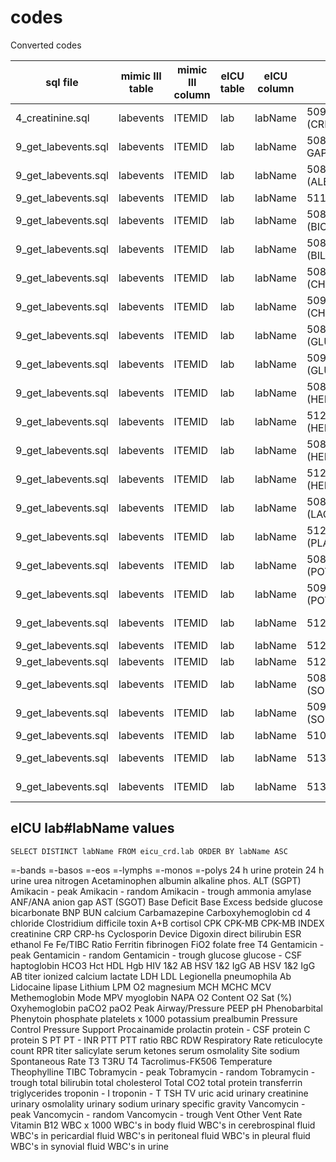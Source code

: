 # codes

Converted codes
                                  
| sql file            | mimic III table | mimic III column | eICU table | eICU column | mimic III code(s)   | eICU code(s)     | source                                   |
| ------------------- | --------------- | ---------------- | ---------- | ----------- | ------------------- | ---------------- | ---------------------------------------- |
| 4_creatinine.sql    | labevents       | ITEMID           | lab        | labName     | 50912 (CREATININE)  | creatinine       |                                          |
| 9_get_labevents.sql | labevents       | ITEMID           | lab        | labName     | 50868 (ANION GAP)   | anion gap        |                                          |
| 9_get_labevents.sql | labevents       | ITEMID           | lab        | labName     | 50862 (ALBUMIN)     | albumin          |                                          |
| 9_get_labevents.sql | labevents       | ITEMID           | lab        | labName     | 51144 (BANDS)       | ?                |                                          |
| 9_get_labevents.sql | labevents       | ITEMID           | lab        | labName     | 50882 (BICARBONATE) | bicarbonate      |                                          |
| 9_get_labevents.sql | labevents       | ITEMID           | lab        | labName     | 50885 (BILIRUBIN)   | ?                |                                          |
| 9_get_labevents.sql | labevents       | ITEMID           | lab        | labName     | 50806 (CHLORIDE)    | chloride         |                                          |
| 9_get_labevents.sql | labevents       | ITEMID           | lab        | labName     | 50902 (CHLORIDE)    | chloride         |                                          |
| 9_get_labevents.sql | labevents       | ITEMID           | lab        | labName     | 50809 (GLUCOSE)     | glucose          |                                          |
| 9_get_labevents.sql | labevents       | ITEMID           | lab        | labName     | 50931 (GLUCOSE)     | glucose          |                                          |
| 9_get_labevents.sql | labevents       | ITEMID           | lab        | labName     | 50810 (HEMATOCRIT)  | Hct              | https://en.wikipedia.org/wiki/Hematocrit |
| 9_get_labevents.sql | labevents       | ITEMID           | lab        | labName     | 51221 (HEMATOCRIT)  | Hct              | https://en.wikipedia.org/wiki/Hematocrit |
| 9_get_labevents.sql | labevents       | ITEMID           | lab        | labName     | 50811 (HEMOGLOBIN)  | Hgb              | https://en.wikipedia.org/wiki/Hemoglobin |
| 9_get_labevents.sql | labevents       | ITEMID           | lab        | labName     | 51222 (HEMOGLOBIN)  | Hgb              | https://en.wikipedia.org/wiki/Hemoglobin |
| 9_get_labevents.sql | labevents       | ITEMID           | lab        | labName     | 50813 (LACTATE)     | lactate          |                                          |
| 9_get_labevents.sql | labevents       | ITEMID           | lab        | labName     | 51265 (PLATELET)    | platelets x 1000 |                                          |
| 9_get_labevents.sql | labevents       | ITEMID           | lab        | labName     | 50822 (POTASSIUM)   | potassium        |                                          |
| 9_get_labevents.sql | labevents       | ITEMID           | lab        | labName     | 50971 (POTASSIUM)   | potassium        |                                          |
| 9_get_labevents.sql | labevents       | ITEMID           | lab        | labName     | 51275 (PTT)         | PTT? PTT ratio?  |                                          |
| 9_get_labevents.sql | labevents       | ITEMID           | lab        | labName     | 51237 (INR)         | PT - INR?        |                                          |
| 9_get_labevents.sql | labevents       | ITEMID           | lab        | labName     | 51274 (PT)          | PT               |                                          |
| 9_get_labevents.sql | labevents       | ITEMID           | lab        | labName     | 50824 (SODIUM)      | sodium           |                                          |
| 9_get_labevents.sql | labevents       | ITEMID           | lab        | labName     | 50983 (SODIUM)      | sodium           |                                          |
| 9_get_labevents.sql | labevents       | ITEMID           | lab        | labName     | 51006 (BUN)         | BUN              |                                          |
| 9_get_labevents.sql | labevents       | ITEMID           | lab        | labName     | 51300 (WBC)         | WBC x 1000?      |                                          |
| 9_get_labevents.sql | labevents       | ITEMID           | lab        | labName     | 51301 (WBC)         | WBC x 1000?      |                                          |





## eICU lab#labName values

`SELECT DISTINCT labName FROM eicu_crd.lab ORDER BY labName ASC`

=-bands
=-basos
=-eos
=-lymphs
=-monos
=-polys
24 h urine protein
24 h urine urea nitrogen
Acetaminophen
albumin
alkaline phos.
ALT (SGPT)
Amikacin - peak
Amikacin - random
Amikacin - trough
ammonia
amylase
ANF/ANA
anion gap
AST (SGOT)
Base Deficit
Base Excess
bedside glucose
bicarbonate
BNP
BUN
calcium
Carbamazepine
Carboxyhemoglobin
cd 4
chloride
Clostridium difficile toxin A+B
cortisol
CPK
CPK-MB
CPK-MB INDEX
creatinine
CRP
CRP-hs
Cyclosporin
Device
Digoxin
direct bilirubin
ESR
ethanol
Fe
Fe/TIBC Ratio
Ferritin
fibrinogen
FiO2
folate
free T4
Gentamicin - peak
Gentamicin - random
Gentamicin - trough
glucose
glucose - CSF
haptoglobin
HCO3
Hct
HDL
Hgb
HIV 1&2 AB
HSV 1&2 IgG AB
HSV 1&2 IgG AB titer
ionized calcium
lactate
LDH
LDL
Legionella pneumophila Ab
Lidocaine
lipase
Lithium
LPM O2
magnesium
MCH
MCHC
MCV
Methemoglobin
Mode
MPV
myoglobin
NAPA
O2 Content
O2 Sat (%)
Oxyhemoglobin
paCO2
paO2
Peak Airway/Pressure
PEEP
pH
Phenobarbital
Phenytoin
phosphate
platelets x 1000
potassium
prealbumin
Pressure Control
Pressure Support
Procainamide
prolactin
protein - CSF
protein C
protein S
PT
PT - INR
PTT
PTT ratio
RBC
RDW
Respiratory Rate
reticulocyte count
RPR titer
salicylate
serum ketones
serum osmolality
Site
sodium
Spontaneous Rate
T3
T3RU
T4
Tacrolimus-FK506
Temperature
Theophylline
TIBC
Tobramycin - peak
Tobramycin - random
Tobramycin - trough
total bilirubin
total cholesterol
Total CO2
total protein
transferrin
triglycerides
troponin - I
troponin - T
TSH
TV
uric acid
urinary creatinine
urinary osmolality
urinary sodium
urinary specific gravity
Vancomycin - peak
Vancomycin - random
Vancomycin - trough
Vent Other
Vent Rate
Vitamin B12
WBC x 1000
WBC's in body fluid
WBC's in cerebrospinal fluid
WBC's in pericardial fluid
WBC's in peritoneal fluid
WBC's in pleural fluid
WBC's in synovial fluid
WBC's in urine

